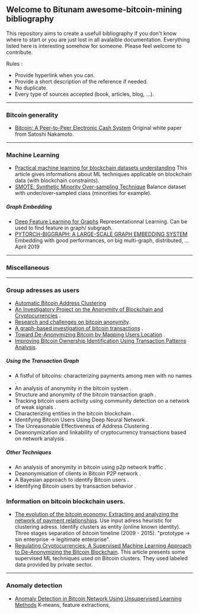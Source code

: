 ## Welcome to Bitunam awesome-bitcoin-mining bibliography

This repository aims to create a usefull bibliography if you don't know where to start or you are just lost in all avalaible documentation. Everything listed here is interesting somehow for someone. Please feel welcome to contribute.  
  
Rules :  
- Provide hyperlink when you can.
- Provide a short description of the reference if needed.
- No duplicate.
- Every type of sources accepted (book, articles, blog, ...).

---
### Bitcoin generality 
- [Bitcoin: A Peer-to-Peer Electronic Cash System](https://bitcoin.org/bitcoin.pdf) 
  Original white paper from Satoshi Nakamoto.
  
---
### Machine Learning 
- [Practical machine learning for blockchain datasets understanding](https://medium.com/intotheblock/practical-machine-learning-for-blockchain-datasets-understanding-semi-and-omni-supervised-learning-2a2611695b2)
  This article gives informations about ML techniques applicable on blockchain data (with blockchain constraints).
- [SMOTE: Synthetic Minority Over-sampling Technique](https://arxiv.org/abs/1106.1813) 
  Balance dataset with under/over-sampled class (minorities for example).
  
##### Graph Embedding 
- [Deep Feature Learning for Graphs](https://arxiv.org/abs/1704.08829) Representationnal Learning. Can be used to find feature in graph/ subgraph.
- [PYTORCH-BIGGRAPH: A LARGE-SCALE GRAPH EMBEDDING SYSTEM](https://arxiv.org/pdf/1903.12287.pdf) Embedding with good performances, on big multi-graph, distributed, ... April 2019
  
---
### Miscellaneous


---
### Group adresses as users 
- [Automatic Bitcoin Address Clustering](https://ieeexplore.ieee.org/abstract/document/8260674)
- [An Investigatory Project on the Anonymity of Blockchain and Cryptocurrencies](https://ieeexplore.ieee.org/abstract/document/8688035) . 
- [Research and challenges on bitcoin anonymity](https://link.springer.com/chapter/10.1007/978-3-319-17016-9_1). 
- [A graph-based investigation of bitcoin transactions](https://link.springer.com/chapter/10.1007/978-3-319-24123-4_5) . 
- [Toward De-Anonymizing Bitcoin by Mapping Users Location](https://dl.acm.org/doi/abs/10.1145/2699026.2699128) . 
- [Improving Bitcoin Ownership Identification Using Transaction Patterns Analysis](https://ieeexplore.ieee.org/abstract/document/8467371). 

##### Using the Transaction Graph
- A fistful of bitcoins: characterizing payments among men with no names . 
- An analysis of anonymity in the bitcoin system . 
- Structure and anonymity of the bitcoin transaction graph . 
- Tracking bitcoin users activity using community detection on a network of weak signals . 
- Characterizing entities in the bitcoin blockchain . 
- Identifying Bitcoin Users Using Deep Neural Network . 
- The Unreasonable Effectiveness of Address Clustering . 
- Deanonymization and linkability of cryptocurrency transactions based on network analysis . 

##### Other Techniques 
- An analysis of anonymity in bitcoin using p2p network traffic . 
- Deanonymisation of clients in Bitcoin P2P network . 
- A Bayesian approach to identify Bitcoin users . 
- Identifying Bitcoin users by transaction behavior . 

### Information on bitcoin blockchain users.
- [The evolution of the bitcoin economy: Extracting and analyzing the network of payment relationships](https://www.emerald.com/insight/content/doi/10.1108/JRF-03-2017-0059/full/html). 
  Use input adress heuristic for clustering adress. Identify clusters as entity (online known identity). Three stages separation of bitcoin timeline (2009 - 2015). "prototype -> sin enterprise -> legitimate enterprise". 
- [Regulating Cryptocurrencies: A Supervised Machine Learning Approach to De-Anonymizing the Bitcoin Blockchain](https://www.tandfonline.com/doi/abs/10.1080/07421222.2018.1550550). 
This article presents some supervised ML techniques used on Bitcoin clusters. They used labeled data provided by private sector.  

---
### Anomaly detection 
- [Anomaly Detection in Bitcoin Network Using Unsupervised Learning Methods](https://arxiv.org/abs/1611.03941)
  K-means, feature extractions, 
